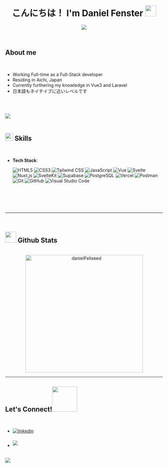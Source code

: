 
<h1 align="center"><b>こんにちは！ I'm Daniel Fenster </b><img src="https://media.giphy.com/media/hvRJCLFzcasrR4ia7z/giphy.gif" width="35"></h1>
<!--  -->
<p align="center">
  <a href="https://github.com/DenverCoder1/readme-typing-svg"><img src="https://readme-typing-svg.herokuapp.com?font=Time+New+Roman&color=cyan&size=25&center=true&vCenter=true&width=600&height=100&lines=Daniel+Fenster;Full-Stack+Developer;Skilled+in+the+following+frameworks;Vue.js,+Svelte;Also+Full-Stack+frameworks+such+as,;Nuxt+and+SvelteKit+"></a>
</p>



<br>



	
##  **About me**



<br>

- Working Full-time as a Full-Stack developer
- Residing in Aichi, Japan
- Currently furthering my knowledge in Vue3 and Laravel
- 日本語もネイチイブに近いレベルです

<br><br>

<img src="https://user-images.githubusercontent.com/73097560/115834477-dbab4500-a447-11eb-908a-139a6edaec5c.gif"><br><br>

## <img src="https://media2.giphy.com/media/QssGEmpkyEOhBCb7e1/giphy.gif?cid=ecf05e47a0n3gi1bfqntqmob8g9aid1oyj2wr3ds3mg700bl&rid=giphy.gif" width ="25"><b> Skills</b>
<br>

<p align="center">

- **Tech Stack**:

   ![HTML5](https://img.shields.io/badge/HTML5%20-%23E34F26.svg?style=for-the-badge&logo=html5&logoColor=white)
   ![CSS3](https://img.shields.io/badge/CSS%20-%231572B6.svg?style=for-the-badge&logo=css3&logoColor=white)
  ![Tailwind CSS](https://img.shields.io/badge/Tailwind%20CSS-%23006DBF.svg?style=for-the-badge&logo=tailwind-css&logoColor=white)
   ![JavaScript](https://img.shields.io/badge/JavaScript%20-%23F7DF1E.svg?style=for-the-badge&logo=javascript&logoColor=black)
  ![Vue](https://img.shields.io/badge/Vue.js-%234FC08D.svg?style=for-the-badge&logo=vue.js&logoColor=white)
![Svelte](https://img.shields.io/badge/Svelte-%23FF3E00.svg?style=for-the-badge&logo=svelte&logoColor=white)
![Nuxt.js](https://img.shields.io/badge/Nuxt.js-%2F00C58E.svg?style=for-the-badge&logo=nuxt.js&logoColor=white)
![SvelteKit](https://img.shields.io/badge/SvelteKit-%23000000.svg?style=for-the-badge&logo=sveltekit&logoColor=white)
![Supabase](https://img.shields.io/badge/Supabase-%230000FF.svg?style=for-the-badge&logo=supabase&logoColor=white)
![PostgreSQL](https://img.shields.io/badge/PostgreSQL-%23336791.svg?style=for-the-badge&logo=postgresql&logoColor=white)
![Vercel](https://img.shields.io/badge/Vercel-%23000000.svg?style=for-the-badge&logo=vercel&logoColor=white)
![Postman](https://img.shields.io/badge/Postman-%23FF6C37.svg?style=for-the-badge&logo=postman&logoColor=white)
   ![Git](https://img.shields.io/badge/git-%23F05033.svg?style=for-the-badge&logo=git&logoColor=white)
    ![GitHub](https://img.shields.io/badge/github-%23121011.svg?style=for-the-badge&logo=github&logoColor=white)
    ![Visual Studio Code](https://img.shields.io/badge/Visual%20Studio%20Code-0078d7.svg?style=for-the-badge&logo=visual-studio-code&logoColor=white)

<br>


</p>

<br>
<br>

-----

<br>


## <img src="https://media.giphy.com/media/iY8CRBdQXODJSCERIr/giphy.gif" width="35"><b> Github Stats </b>
<br>

<div align="center">

<a href="[https://github.com/danielFeliseed/]">
  <img src="https://github-readme-stats.vercel.app/api/top-langs?username=danielFeliseed&show_icons=true&locale=en&layout=compact&line_height=20&title_color=7A7ADB&icon_color=2234AE&text_color=D3D3D3&bg_color=0,000000,130F40" width="375"  alt="danielFeliseed"/>

</a>
</div>



-----

 

## <b> Let's Connect!</b><img src="https://github.com/danielFeliseed/danielFeliseed/raw/main/assets/mdImages/handshake.gif" width ="80">
<br>
<div align='left'>

<ul>

<li>
<a href="https://www.linkedin.com/in/daniel-fenster-59089b23b/" target="_blank">
<img src="https://img.shields.io/badge/linkedin:  Daniel Fenster-%2300acee.svg?color=405DE6&style=for-the-badge&logo=linkedin&logoColor=white" alt=linkedin style="margin-bottom: 5px;"/>
</a>
</li>



<br>

<li>
<a href="mailto:dfbusinessjp@gmail.com" target="_blank">
<img src="https://img.shields.io/badge/gmail:  dfbusinessjp@gmail.com-%23EA4335.svg?style=for-the-badge&logo=gmail&logoColor=white" t=mail style="margin-bottom: 5px;" />
</a>
</li>
	
</ul>
</div>

<br>
<img src="https://user-images.githubusercontent.com/73097560/115834477-dbab4500-a447-11eb-908a-139a6edaec5c.gif">
<br>
<br>
<br>



